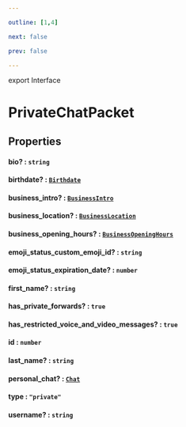 ```yaml
---

outline: [1,4]

next: false

prev: false

---
```


export Interface
# PrivateChatPacket

## Properties

#### bio? : `string`

#### birthdate? : [`Birthdate`](./Birthdate.md)

#### business_intro? : [`BusinessIntro`](./BusinessIntro.md)

#### business_location? : [`BusinessLocation`](./BusinessLocation.md)

#### business_opening_hours? : [`BusinessOpeningHours`](./BusinessOpeningHours.md)

#### emoji_status_custom_emoji_id? : `string`

#### emoji_status_expiration_date? : `number`

#### first_name? : `string`

#### has_private_forwards? : `true`

#### has_restricted_voice_and_video_messages? : `true`

#### id : `number`

#### last_name? : `string`

#### personal_chat? : [`Chat`](../type-aliases/Chat.md)

#### type : `"private"`

#### username? : `string`
